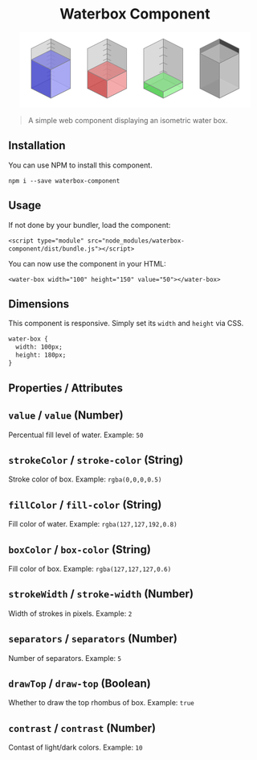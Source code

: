 <div align="center">
<h1>Waterbox Component</h1>

![Waterbox](preview.png?raw=true "Waterbox")
</div>

> A simple web component displaying an isometric water box.

## Installation

You can use NPM to install this component.

```
npm i --save waterbox-component
```

## Usage

If not done by your bundler, load the component:

```
<script type="module" src="node_modules/waterbox-component/dist/bundle.js"></script>
```

You can now use the component in your HTML:

```
<water-box width="100" height="150" value="50"></water-box>
```

## Dimensions

This component is responsive. Simply set its `width` and `height` via CSS.

```
water-box {
  width: 100px;
  height: 180px;
}
```

## Properties / Attributes

## `value` / `value` (Number)
Percentual fill level of water. Example: `50`

## `strokeColor` / `stroke-color` (String)
Stroke color of box. Example: `rgba(0,0,0,0.5)`

## `fillColor` / `fill-color` (String)
Fill color of water. Example: `rgba(127,127,192,0.8)`

## `boxColor` / `box-color` (String)
Fill color of box. Example: `rgba(127,127,127,0.6)`

## `strokeWidth` / `stroke-width` (Number)
Width of strokes in pixels. Example: `2`

## `separators` / `separators` (Number)
Number of separators. Example: `5`

## `drawTop` / `draw-top` (Boolean)
Whether to draw the top rhombus of box. Example: `true`

## `contrast` / `contrast` (Number)
Contast of light/dark colors. Example: `10`
